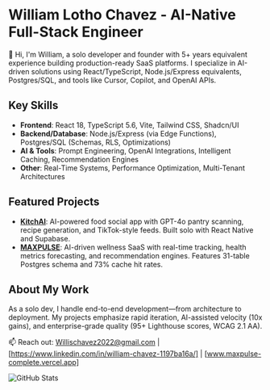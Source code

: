 # William Lotho Chavez - AI-Native Full-Stack Engineer

👋 Hi, I'm William, a solo developer and founder with 5+ years equivalent experience building production-ready SaaS platforms. I specialize in AI-driven solutions using React/TypeScript, Node.js/Express equivalents, Postgres/SQL, and tools like Cursor, Copilot, and OpenAI APIs.

## Key Skills
- **Frontend**: React 18, TypeScript 5.6, Vite, Tailwind CSS, Shadcn/UI
- **Backend/Database**: Node.js/Express (via Edge Functions), Postgres/SQL (Schemas, RLS, Optimizations)
- **AI & Tools**: Prompt Engineering, OpenAI Integrations, Intelligent Caching, Recommendation Engines
- **Other**: Real-Time Systems, Performance Optimization, Multi-Tenant Architectures

## Featured Projects
- **[KitchAI](https://github.com/KitchAIv1/version1)**: AI-powered food social app with GPT-4o pantry scanning, recipe generation, and TikTok-style feeds. Built solo with React Native and Supabase.
- **[MAXPULSE](https://github.com/KitchAIv1/maxpulse-complete)**: AI-driven wellness SaaS with real-time tracking, health metrics forecasting, and recommendation engines. Features 31-table Postgres schema and 73% cache hit rates.

## About My Work
As a solo dev, I handle end-to-end development—from architecture to deployment. My projects emphasize rapid iteration, AI-assisted velocity (10x gains), and enterprise-grade quality (95+ Lighthouse scores, WCAG 2.1 AA).

📫 Reach out: Willischavez2022@gmail.com | [https://www.linkedin.com/in/william-chavez-1197ba16a/] | [www.maxpulse-complete.vercel.app]

![GitHub Stats](https://github-readme-stats.vercel.app/api?username=KitchAIv1&show_icons=true&theme=radical)
